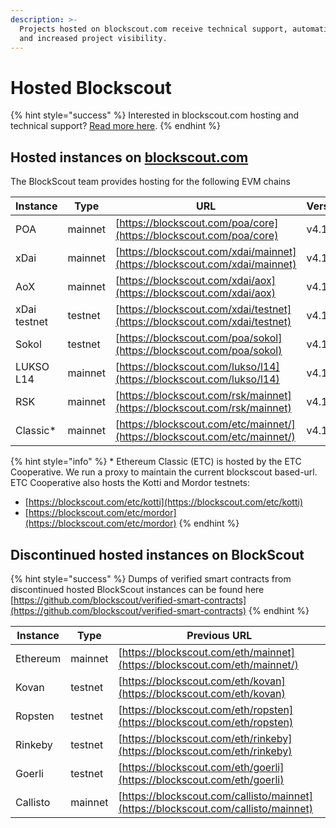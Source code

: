 ```yaml
---
description: >-
  Projects hosted on blockscout.com receive technical support, automatic updates
  and increased project visibility.
---
```


# Hosted Blockscout

{% hint style="success" %}
Interested in blockscout.com hosting and technical support? [Read more here](../../for-projects/premium-features/your-chain-on-blockscout.com.md).
{% endhint %}

## Hosted instances on [blockscout.com](http://blockscout.com)

The BlockScout team provides hosting for the following EVM chains

| Instance     | Type    | URL                                                                        | Version |
| ------------ | ------- | -------------------------------------------------------------------------- | ------- |
| POA          | mainnet | [https://blockscout.com/poa/core](https://blockscout.com/poa/core)         | v4.1.1  |
| xDai         | mainnet | [https://blockscout.com/xdai/mainnet](https://blockscout.com/xdai/mainnet) | v4.1.0  |
| AoX          | mainnet | [https://blockscout.com/xdai/aox](https://blockscout.com/xdai/aox)         | v4.1.1  |
| xDai testnet | testnet | [https://blockscout.com/xdai/testnet](https://blockscout.com/xdai/testnet) | v4.1.0  |
| Sokol        | testnet | [https://blockscout.com/poa/sokol](https://blockscout.com/poa/sokol)       | v4.1.1  |
| LUKSO L14    | mainnet | [https://blockscout.com/lukso/l14](https://blockscout.com/lukso/l14)       | v4.1.1  |
| RSK          | mainnet | [https://blockscout.com/rsk/mainnet](https://blockscout.com/rsk/mainnet)   | v4.1.1  |
| Classic\*    | mainnet | [https://blockscout.com/etc/mainnet/](https://blockscout.com/etc/mainnet/) | v4.1.0  |

{% hint style="info" %}
\* Ethereum Classic (ETC) is hosted by the ETC Cooperative. We run a proxy to maintain the current blockscout based-url. ETC Cooperative also hosts the Kotti and Mordor testnets:

* [https://blockscout.com/etc/kotti](https://blockscout.com/etc/kotti)
* [https://blockscout.com/etc/mordor](https://blockscout.com/etc/mordor)
{% endhint %}

## Discontinued hosted instances on BlockScout

{% hint style="success" %}
Dumps of verified smart contracts from discontinued hosted BlockScout instances can be found here [https://github.com/blockscout/verified-smart-contracts](https://github.com/blockscout/verified-smart-contracts)
{% endhint %}

| Instance | Type    | Previous URL                                                                       |
| -------- | ------- | ---------------------------------------------------------------------------------- |
| Ethereum | mainnet | [https://blockscout.com/eth/mainnet](https://blockscout.com/eth/mainnet/)          |
| Kovan    | testnet | [https://blockscout.com/eth/kovan](https://blockscout.com/eth/kovan)               |
| Ropsten  | testnet | [https://blockscout.com/eth/ropsten](https://blockscout.com/eth/ropsten)           |
| Rinkeby  | testnet | [https://blockscout.com/eth/rinkeby](https://blockscout.com/eth/rinkeby)           |
| Goerli   | testnet | [https://blockscout.com/eth/goerli](https://blockscout.com/eth/goerli)             |
| Callisto | mainnet | [https://blockscout.com/callisto/mainnet](https://blockscout.com/callisto/mainnet) |
